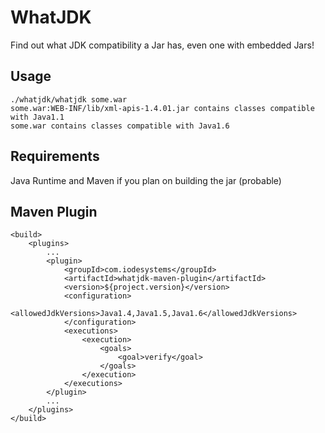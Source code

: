 # WhatJDK

Find out what JDK compatibility a Jar has, even one with embedded Jars!

## Usage

    ./whatjdk/whatjdk some.war
    some.war:WEB-INF/lib/xml-apis-1.4.01.jar contains classes compatible with Java1.1
    some.war contains classes compatible with Java1.6

## Requirements

Java Runtime and Maven if you plan on building the jar (probable)

## Maven Plugin

    <build>
        <plugins>
            ...
            <plugin>
                <groupId>com.iodesystems</groupId>
                <artifactId>whatjdk-maven-plugin</artifactId>
                <version>${project.version}</version>
                <configuration>
                    <allowedJdkVersions>Java1.4,Java1.5,Java1.6</allowedJdkVersions>
                </configuration>
                <executions>
                    <execution>
                        <goals>
                            <goal>verify</goal>
                        </goals>
                    </execution>
                </executions>
            </plugin>
            ...
        </plugins>
    </build>
